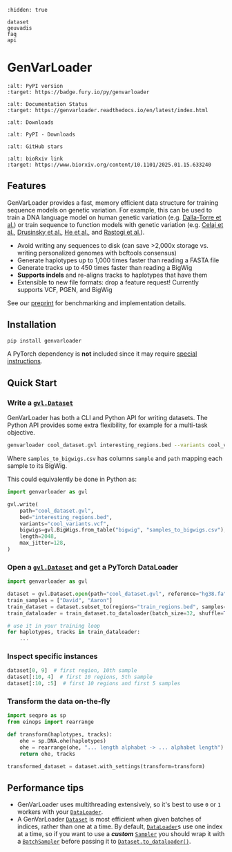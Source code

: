 ```{toctree}
:hidden: true

dataset
geuvadis
faq
api
```

# GenVarLoader

```{image} https://badge.fury.io/py/genvarloader.svg
:alt: PyPI version
:target: https://badge.fury.io/py/genvarloader
```

```{image} https://readthedocs.org/projects/genvarloader/badge/?version=latest
:alt: Documentation Status
:target: https://genvarloader.readthedocs.io/en/latest/index.html
```

```{image} https://static.pepy.tech/badge/genvarloader
:alt: Downloads
```

```{image} https://img.shields.io/pypi/dm/genvarloader
:alt: PyPI - Downloads
```

```{image} https://badgen.net/github/stars/mcvickerlab/GenVarLoader
:alt: GitHub stars
```

```{image} https://img.shields.io/badge/bioRxiv-2025.01.15.633240-b31b1b.svg
:alt: bioRxiv link
:target: https://www.biorxiv.org/content/10.1101/2025.01.15.633240
```

## Features

GenVarLoader provides a fast, memory efficient data structure for training sequence models on genetic variation. For example, this can be used to train a DNA language model on human genetic variation (e.g. [Dalla-Torre et al.](https://www.biorxiv.org/content/10.1101/2023.01.11.523679)) or train sequence to function models with genetic variation (e.g. [Celaj et al.](https://www.biorxiv.org/content/10.1101/2023.09.20.558508v1), [Drusinsky et al.](https://www.biorxiv.org/content/10.1101/2024.07.27.605449v1), [He et al.](https://www.biorxiv.org/content/10.1101/2024.10.15.618510v1), and [Rastogi et al.](https://www.biorxiv.org/content/10.1101/2024.09.23.614632v1)).

- Avoid writing any sequences to disk (can save >2,000x storage vs. writing personalized genomes with bcftools consensus)
- Generate haplotypes up to 1,000 times faster than reading a FASTA file
- Generate tracks up to 450 times faster than reading a BigWig
- **Supports indels** and re-aligns tracks to haplotypes that have them
- Extensible to new file formats: drop a feature request! Currently supports VCF, PGEN, and BigWig

See our [preprint](https://www.biorxiv.org/content/10.1101/2025.01.15.633240) for benchmarking and implementation details.

## Installation

```bash
pip install genvarloader
```

A PyTorch dependency is **not** included since it may require [special instructions](https://pytorch.org/get-started/locally/).

## Quick Start

### Write a [`gvl.Dataset`](api.md#genvarloader.Dataset)

GenVarLoader has both a CLI and Python API for writing datasets. The Python API provides some extra flexibility, for example for a multi-task objective.

```bash
genvarloader cool_dataset.gvl interesting_regions.bed --variants cool_variants.vcf --bigwig-table samples_to_bigwigs.csv --length 2048 --max-jitter 128
```

Where `samples_to_bigwigs.csv` has columns `sample` and `path` mapping each sample to its BigWig.

This could equivalently be done in Python as:

```python
import genvarloader as gvl

gvl.write(
    path="cool_dataset.gvl",
    bed="interesting_regions.bed",
    variants="cool_variants.vcf",
    bigwigs=gvl.BigWigs.from_table("bigwig", "samples_to_bigwigs.csv"),
    length=2048,
    max_jitter=128,
)
```

### Open a [`gvl.Dataset`](api.md#genvarloader.Dataset) and get a PyTorch DataLoader

```python
import genvarloader as gvl

dataset = gvl.Dataset.open(path="cool_dataset.gvl", reference="hg38.fa")
train_samples = ["David", "Aaron"]
train_dataset = dataset.subset_to(regions="train_regions.bed", samples=train_samples)
train_dataloader = train_dataset.to_dataloader(batch_size=32, shuffle=True, num_workers=1)

# use it in your training loop
for haplotypes, tracks in train_dataloader:
    ...
```

### Inspect specific instances

```python
dataset[0, 9]  # first region, 10th sample
dataset[:10, 4]  # first 10 regions, 5th sample
dataset[:10, :5]  # first 10 regions and first 5 samples
```

### Transform the data on-the-fly

```python
import seqpro as sp
from einops import rearrange

def transform(haplotypes, tracks):
    ohe = sp.DNA.ohe(haplotypes)
    ohe = rearrange(ohe, "... length alphabet -> ... alphabet length")
    return ohe, tracks

transformed_dataset = dataset.with_settings(transform=transform)
```

## Performance tips
- GenVarLoader uses multithreading extensively, so it's best to use `0` or `1` workers with your [`DataLoader`](https://pytorch.org/docs/stable/data.html#torch.utils.data.DataLoader).
- A GenVarLoader [`Dataset`](api.md#genvarloader.Dataset) is most efficient when given batches of indices, rather than one at a time. By default, [`DataLoader`](https://pytorch.org/docs/stable/data.html#torch.utils.data.DataLoader)s use one index at a time, so if you want to use a ***custom*** [`Sampler`](https://pytorch.org/docs/stable/data.html#torch.utils.data.Sampler) you should wrap it with a [`BatchSampler`](https://pytorch.org/docs/stable/data.html#torch.utils.data.BatchSampler) before passing it to [`Dataset.to_dataloader()`](api.md#genvarloader.Dataset.to_dataloader).